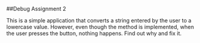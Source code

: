 ##Debug Assignment 2

This is a simple application that converts a string entered by the user to a lowercase value. However, even though the method is implemented, when the user presses the button, nothing happens. Find out why and fix it.